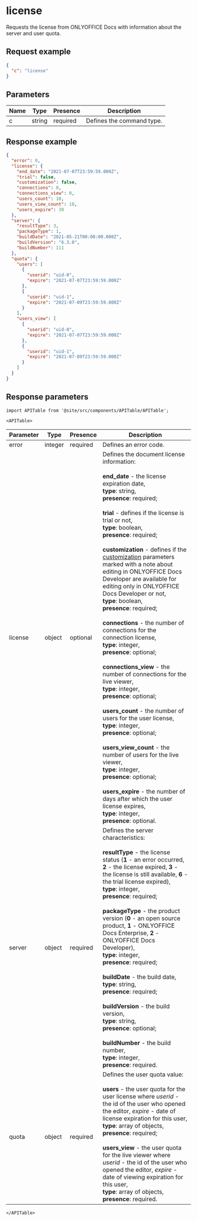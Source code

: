# license

Requests the license from ONLYOFFICE Docs with information about the server and user quota.

## Request example

``` json
{
  "c": "license"
}
```

## Parameters

| Name | Type   | Presence | Description               |
| ---- | ------ | -------- | ------------------------- |
| c    | string | required | Defines the command type. |

## Response example

``` json
{
  "error": 0,
  "license": {
    "end_date": "2021-07-07T23:59:59.000Z",
    "trial": false,
    "customization": false,
    "connections": 0,
    "connections_view": 0,
    "users_count": 10,
    "users_view_count": 10,
    "users_expire": 30
  },
  "server": {
    "resultType": 3,
    "packageType": 1,
    "buildDate": "2021-05-21T00:00:00.000Z",
    "buildVersion": "6.3.0",
    "buildNumber": 111
  },
  "quota": {
    "users": [
      {
        "userid": "uid-0",
        "expire": "2021-07-07T23:59:59.000Z"
      },
      {
        "userid": "uid-1",
        "expire": "2021-07-09T23:59:59.000Z"
      }
    ],
    "users_view": [
      {
        "userid": "uid-0",
        "expire": "2021-07-07T23:59:59.000Z"
      },
      {
        "userid": "uid-1",
        "expire": "2021-07-09T23:59:59.000Z"
      }
    ]
  }
}
```

## Response parameters

```mdx-code-block
import APITable from '@site/src/components/APITable/APITable';

<APITable>
```

| Parameter | Type    | Presence | Description                                                                                                                                                                                                                                                                                                                                                                                                                                                                                                                                                                                                                                                                                                                                                                                                                                                                                                                                                                                                                                                                                                                                                                                  |
| --------- | ------- | -------- | -------------------------------------------------------------------------------------------------------------------------------------------------------------------------------------------------------------------------------------------------------------------------------------------------------------------------------------------------------------------------------------------------------------------------------------------------------------------------------------------------------------------------------------------------------------------------------------------------------------------------------------------------------------------------------------------------------------------------------------------------------------------------------------------------------------------------------------------------------------------------------------------------------------------------------------------------------------------------------------------------------------------------------------------------------------------------------------------------------------------------------------------------------------------------------------------- |
| error     | integer | required | Defines an error code.                                                                                                                                                                                                                                                                                                                                                                                                                                                                                                                                                                                                                                                                                                                                                                                                                                                                                                                                                                                                                                                                                                                                                                       |
| license   | object  | optional | Defines the document license information:<br /><br />**end\_date** - the license expiration date,<br />**type**: string,<br />**presence**: required;<br /><br />**trial** - defines if the license is trial or not,<br />**type**: boolean,<br />**presence**: required;<br /><br />**customization** - defines if the [customization](../../usage-api/config/editor/customization/customization-standard-branding.md#customer) parameters marked with a note about editing in ONLYOFFICE Docs Developer are available for editing only in ONLYOFFICE Docs Developer or not,<br />**type**: boolean,<br />**presence**: required;<br /><br />**connections** - the number of connections for the connection license,<br />**type**: integer,<br />**presence**: optional;<br /><br />**connections\_view** - the number of connections for the live viewer,<br />**type**: integer,<br />**presence**: optional;<br /><br />**users\_count** - the number of users for the user license,<br />**type**: integer,<br />**presence**: optional;<br /><br />**users\_view\_count** - the number of users for the live viewer,<br />**type**: integer,<br />**presence**: optional;<br /><br />**users\_expire** - the number of days after which the user license expires,<br />**type**: integer,<br />**presence**: optional. |
| server    | object  | required | Defines the server characteristics:<br /><br />**resultType** - the license status (**1** - an error occurred, **2** - the license expired, **3** - the license is still available, **6** - the trial license expired),<br />**type**: integer,<br />**presence**: required;<br /><br />**packageType** - the product version (**0** - an open source product, **1** - ONLYOFFICE Docs Enterprise, **2** - ONLYOFFICE Docs Developer),<br />**type**: integer,<br />**presence**: required;<br /><br />**buildDate** - the build date,<br />**type**: string,<br />**presence**: required;<br /><br />**buildVersion** - the build version,<br />**type**: string,<br />**presence**: optional;<br /><br />**buildNumber** - the build number,<br />**type**: integer,<br />**presence**: required.                                                                                                                                                                                                                                                                                                                                                                                                                                          |
| quota     | object  | required | Defines the user quota value:<br /><br />**users** - the user quota for the user license where *userid* - the id of the user who opened the editor, *expire* - date of license expiration for this user,<br />**type**: array of objects,<br />**presence**: required;<br /><br />**users\_view** - the user quota for the live viewer where *userid* - the id of the user who opened the editor, *expire* - date of viewing expiration for this user,<br />**type**: array of objects,<br />**presence**: required.                                                                                                                                                                                                                                                                                                                                                                                                                                                                                                                                                                                                                                                                                         |

```mdx-code-block
</APITable>
```
